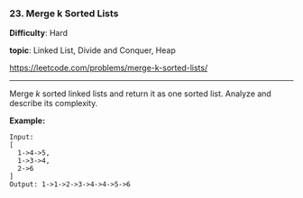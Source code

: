 ### 23. Merge k Sorted Lists

**Difficulty**: Hard

**topic**: Linked List, Divide and Conquer, Heap

<https://leetcode.com/problems/merge-k-sorted-lists/>

***

Merge *k* sorted linked lists and return it as one sorted list. Analyze and describe its complexity.

**Example:**

```
Input:
[
  1->4->5,
  1->3->4,
  2->6
]
Output: 1->1->2->3->4->4->5->6
```


